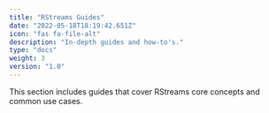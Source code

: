 ```yaml
---
title: "RStreams Guides"
date: "2022-05-18T18:19:42.651Z"
icon: "fas fa-file-alt"
description: "In-depth guides and how-to's."
type: "docs"
weight: 3
version: "1.0"
---
```


This section includes guides that cover RStreams core concepts and common use cases.